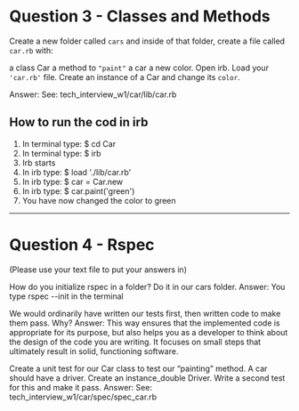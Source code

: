 # Question 3 - Classes and Methods

Create a new folder called `cars` and inside of that folder, 
create a file called `car.rb` with:

a class Car
a method to `"paint"` a car a new color. 
Open irb. 
Load your `'car.rb'` file. 
Create an instance of a Car and change its `color`.

Answer: See: tech_interview_w1/car/lib/car.rb


## How to run the cod in irb
1. In terminal type: $ cd Car
2. In terminal type: $ irb 
3. Irb starts
4. In irb type: $ load './lib/car.rb'
5. In irb type: $ car = Car.new 
6. In irb type: $ car.paint('green')
7. You have now changed the color to green

------------------------

# Question 4 - Rspec
(Please use your text file to put your answers in)

How do you initialize rspec in a folder? Do it in our cars folder.
Answer: You type rspec --init in the terminal

We would ordinarily have written our tests first, then written code to make them pass. Why?
Answer: This way ensures that the implemented code is appropriate for its purpose, but also helps you as a developer to think about the design of the code you are writing. It focuses on small steps that ultimately result in solid, functioning software.

Create a unit test for our Car class to test our “painting” method.
A car should have a driver. Create an instance_double Driver. Write a second test for this and make it pass.
Answer: See: tech_interview_w1/car/spec/spec_car.rb